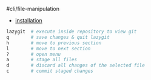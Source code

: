 #cli/file-manipulation 

- [installation](https://github.com/jesseduffield/lazygit?tab=readme-ov-file#debian-and-ubuntu)

```bash
lazygit  # execute inside repository to view git
q        # save changes & quit lazygit
h        # move to previous section
l        # move to next section
?        # open menu
a        # stage all files
d        # discard all changes of the selected file
c        # commit staged changes
```